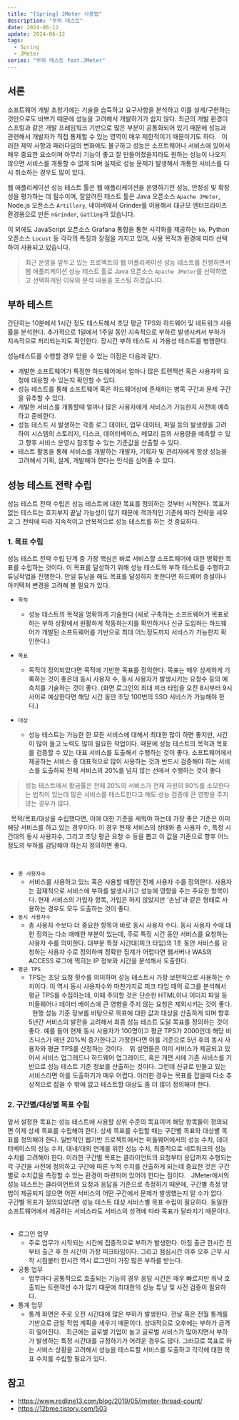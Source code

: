 ```yaml
---
title: "[Spring] JMeter 사용법"
description: "부하 테스트"
date: 2024-06-12
update: 2024-06-12
tags:
  - Spring
  - JMeter
series: "부하 테스트 feat.JMeter"
---
```


## 서론
소프트웨어 개발 초창기에는 기술을 습득하고 요구사항을 분석하고 이를 설계/구현하는 것만으로도 바쁘기 때문에 성능을 고려해서 개발하기가 쉽지 않다. 최근의 개발 환경이 스프링과 같은 개발 프레임워크 기반으로 많은 부분이 공통화되어 있기 때문에 성능과 관련해서 개발자가 직접 통제할 수 있는 영역이 매우 제한적이기 때문이기도 하다.
 
이러한 제약 사항과 패러다임의 변화에도 불구하고 성능은 소프트웨어나 서비스에 있어서 매우 중요한 요소이며 아무리 기능이 좋고 잘 만들어졌을지라도 원하는 성능이 나오지 않으면 서비스를 개통할 수 없게 되며 실제로 성능 문제가 발생해서 개통한 서비스를 다시 취소하는 경우도 많이 있다.

웹 애플리케이션 성능 테스트 툴은 웹 애플리케이션을 운영하기전 성능, 안정성 및 확장성을 평가하는 데 필수이며, 잘알려진 테스트 툴은 Java 오픈소스 `Apache JMeter`,  Node.js 오픈소스 `Artillery`, 네이버에서 Grinder를 이용해서 대규모 엔터프라이즈 환경용으로 만든 `nGrinder`, `Gatling`가 있습니다.

이 외에도 JavaScript 오픈소스 Grafana 통합을 통한 시각화를 제공하는 `k6`,  Python 오픈소스 `Locust` 등 각각의 특징과 장점을 가지고 있어, 사용 목적과 환경에 따라 선택하여 사용되고 있습니다. 

> 최근 운영을 앞두고 있는 프로젝트의 웹 어플리케이션 성능 테스트를 진행하면서 웹 애플리케이션 성능 테스트 툴로 Java 오픈소스 `Apache JMeter`를 선택하였고 선택하게된 이유와 분석 내용을 포스팅 하겠습니다.

## 부하 테스트
간단히는 10분에서 1시간 정도 테스트해서 초당 평균 TPS와 하드웨어 및 네트워크 사용률을 분석한다. 추가적으로 1일에서 1주일 동안 지속적으로 부하르 발생시켜서 부하가 지속적으로 처리되는지도 확인한다. 장시간 부하 테스트 시 가용성 테스트를 병행한다.
 

성능테스트를 수행할 경우 얻을 수 있는 이점은 다음과 같다.
 - 개발한 소프트웨어가 특정한 하드웨어에서 얼마나 많은 트랜잭션 혹은 사용자의 요청에 대응할 수 있는지 확인할 수 있다.
 - 성능 테스트를 통해 소프트웨어 혹은 하드웨어상에 존재하는 병목 구간과 문제 구간을 유추할 수 있다.
 - 개발한 서비스를 개통할때 얼마나 많은 사용자에게 서비스가 가능한지 사전에 예측하고 준비한다.
 - 성능 테스트 시 발생하는 각종 로그 데이터, 업무 데이터, 파일 등의 발생량을 고려하여 시스템의 스토리지, 디스크, 데이터베이스, 메모리 등의 사용량을 예측할 수 있고 향후 서비스 운영시 참조할 수 있는 기준값을 산출할 수 있다.
 - 테스트 활동을 통해 서비스를 개발하는 개발자, 기획자 및 관리자에게 항상 성능을 고려해서 기획, 설계, 개발해야 한다는 인식을 심어줄 수 있다.
 
## 성능 테스트 전략 수립
성능 테스트 전략 수립은 성능 테스트에 대한 목표를 정의하는 것부터 시작한다. 목표가 없는 테스트는 흐지부지 끝날 가능성이 많기 때문에 객과적인 기준에 따라 전략을 세우고 그 전략에 따라 지속적이고 반복적으로 성능 테스트를 하는 것 중요하다.
 
### 1. 목표 수립
성능 테스트 전략 수립 단계 중 가장 핵심은 바로 서비스할 소프트웨어에 대한 명확한 목표를 수립하는 것이다. 이 목표를 달성하기 위해 성능 테스트와 부하 테스트를 수행하고 튜닝작업을 진행한다. 만일 튜닝을 해도 목표를 달성하지 못한다면 하드웨어 증설이나 아키텍처 변경을 고려해 볼 필요가 있다.
 
* `목적`
  * 성능 테스트의 목적을 명확하게 기술한다 (새로 구축하는 소프트웨어가 목표로 하는 부하 상황에서 원활하게 작동하는지를 확인하거나 신규 도입하는 하드웨어가 개발된 소프트웨어를 기반으로 최대 어느정도까지 서비스가 가능한지 확인한다.)
 
* `목표`
  * 목적이 정의되었다면 목적에 기반한 목표를 정의한다. 목표는 매우 상세하게 기록하는 것이 좋은데 동시 사용자 수, 동시 사용자가 발생시키는 요청수 등의 예측치를 기술하는 것이 좋다. (화면 로그인의 최대 피크 타임을 오전 8시부터 9시 사이로 예상한다면 해당 시간 동안 초당 100번의 SSO 서비스가 가능해야 한다.)

* `대상`
  * 성능 테스트는 가능한 한 모든 서비스에 대해서 최대한 많이 하면 좋지만, 시간이 많이 들고 노력도 많이 필요한 작업이다. 때문에 성능 테스트의 목적과 목표를 검증할 수 있는 대표 서비스를 도출해서 수행하는 것이 좋다. 소프트웨어에서 제공하는 서비스 중 대표적으로 많이 사용하는 것과 반드시 검증해야 하는 서비스를 도출하되 전체 서비스의 20%를 넘지 않는 선에서 수행하는 것이 좋다 
> 성능 테스트에서 황금률은 전체 20%의 서비스가 전체 자원의 80%를 소모한다는 법칙이 있는데 많은 서비스를 테스트한다고 해도 성능 검증에 큰 영향을 주지 않는 경우가 많다.

 
목적/목표/대상을 수립했다면, 이에 대한 기준을 세워야 하는데 가장 좋은 기준은 이미 해당 서비스를 하고 있는 경우이다. 이 경우 현재 서비스의 상태와 총 사용자 수, 특정 시간대의 동시 사용자수, 그리고 초당 평균 요청 수 등을 뽑고 이 값을 기준으로 향후 어느 정도의 부하를 감당해야 하는지 정의하면 좋다.

 
* `총 사용자수`
  * 서비스를 사용하고 있느 혹은 사용할 예정인 전체 사용자 수를 정의한다. 사용자는 잠재적으로 서비스에 부하를 발생시키고 성능에 영향을 주는 주요한 항목이다. 현재 서비스의 가입자 항목, 가입은 하지 않았지만 '손님'과 같은 형태로 사용하는 경우도 모두 도출하는 것이 좋다.
 
* `동시 사용자수`
  * 총 사용자 수보다 더 중요한 항목이 바로 동시 사용자 수다. 동시 사용자 수에 대한 정의는 다소 애매한 부분이 있는데, 주로 특정 시간 동안 서비스를 요청하는 사용자 수를 의미한다. 대부분 특정 시간대(피크 타임)의 1초 동안 서비스를 요청하는 사용자 수로 정의하며 정확한 집계가 어렵다면 웹서버나 WAS의 ACCESS 로그에 찍히는 IP 정보와 시간을 분석해서 도출한다.
 
* `평균 TPS`
  * TPS는 초당 요청 횟수를 의미하며 성능 테스트시 가장 보편적으로 사용하는 수치이다. 이 역시 동시 사용자수와 마찬가지로 피크 타임 때의 로그를 분석해서 평균 TPS를 수집하는데, 이때 주의할 것은 단순한 HTML이나 이미지 파일 등 미들웨어나 데이터 베이스에 큰 영향을 주지 않는 요청은 제외시키는 것이 좋다.
 
현행 성능 기준 정보를 바탕으로 목표에 대한 값과 대상을 산출하게 되며 향후 5년간 서비스의 발전을 고려해서 최종 성능 테스트 도달 목표를 정의하는 것이 좋다. 예를 들어 현재 동시 사용자가 100명이고 평균 TPS가 2000인데 해당 비즈니스가 매년 20%씩 증가한다고 가정한다면 이를 기준으로 5년 후의 동시 사용자와 평균 TPS를 산정하는 것이다.
 
위 설명들은 이미 서비스가 제공되고 있어서 서비스 업그레드나 하드웨어 업그레이드, 혹은 개편 시에 기존 서비스를 기반으로 성능 테스트 기준 정보를 산출하는 것이다. 그런데 신규로 만들고 있는 서비스라면 이를 도출하기가 매우 어렵다. 이러한 경우는 목표를 잡을때 다소 추상적으로 잡을 수 밖에 없고 테스트할 대상도 좀 더 많이 정의해야 한다.
 
### 2. 구간별/대상별 목표 수립
앞서 설정한 목표는 성능 테스트에 사용할 상위 수준의 목표이며 해당 항목들이 정의되면 이제 상세 목표를 수립해야 한다. 상세 목표를 수립할 때는 구간별 목표와 대상별 목표를 정의해야 한다. 일반적인 웹기반 프로젝트에서는 미들웨어에서의 성능 수치, 데이터베이스의 성능 수치, 대내/대외 연계를 위한 성능 수치, 최종적으로 네트워크의 성능 수치를 고려해야 한다. 이러한 구간별 목표는 클라이언트의 요청부터 응답까지 수행되는 각 구간을 사전에 정의하고 구간에 따른 누적 수치를 산출하게 되는데 중요한 것은 구간별로 수치값을 측정할 수 있는 환경이 마련되어 있어야 한다는 점이다.
 
JMeter에서의 성능 테스트는 클라이언트의 요청과 응답을 기준으로 측정하기 때문에, 구간별 측정 방법이 제공되지 않으면 어떤 서비스의 어떤 구간에서 문제가 발생했는지 알 수가 없다.
 
구간별 목표가 정의되었다면 성능 테스트 대상 서비스별 목표 수립이 필요하다. 동일한 소프트웨어에서 제공하는 서비스라도 서비스의 성격에 따라 목표가 달라지기 때문이다.
 
* 로그인 업무
  * 주로 업무가 시작되는 시간에 집중적으로 부하가 발생한다. 아침 출근 한시간 전부터 출근 후 한 시간이 가장 피크타임이다. 그리고 점심시간 이후 오후 근무 시작 시점붙터 한시간 역시 로그인이 가장 많은 부하를 받는다.
 
* 공통 업무
  * 업무마다 공통적으로 호출되는 기능의 경우 응답 시간은 매우 빠르지만 워낙 호출되는 트랜잭션 수가 많기 때문에 최대한의 성능 튜닝 및 사전 검증이 필요하다.
 
* 통계 업무
  * 통계 화면은 주로 오전 시간대에 많은 부하가 발생한다. 전날 혹은 전월 통계를 기반으로 금일 작업 계획을 세우기 때문이다. 상대적으로 오후에는 부하가 급격히 떨어진다.
 
최근에는 글로벌 기업이 늘고 글로벌 서비스가 많아지면서 부하가 발생하는 특정 시간대를 규정하기가 어려운 경우도 많다. 그러므로 목표로 하는 서비스 상황을 고려해서 성능을 테스트할 서비스를 도출하고 각각에 대한 목표 수치를 수립할 필요가 있다. 
 

## 참고

- https://www.redline13.com/blog/2019/05/jmeter-thread-count/
- https://12bme.tistory.com/503